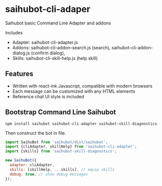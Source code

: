 # saihubot-cli-adaper

Saihubot basic Command Line Adapter and addons

Includes

* Adapter: saihubot-cli-adapter.js
* Addons: saihubot-cli-addon-search.js (search), saihubot-cli-addon-dialog.js (confirm dialog),
* Skills: saihubot-cli-skill-help.js (help skill)

## Features

* Written with react-ink Javascript, compatible with modern browsers
* Each message can be customized with any HTML elements
* Reference chat UI style is included

## Bootstrap Command Line Saihubot

`npm install saihubot saihubot-cli-adapter saihubot-skill-diagnostics`

Then construct the bot in file.

```js
import SaihuBot from 'saihubot/dist/saihubot';
import {cliAdapter, skillHelp} from 'saihubot-cli-adapter';
import {skills} from 'saihubot-skill-diagnostics';

new SaihuBot({
  adapter: cliAdapter,
  skills: [skillHelp, ...skills], // equip skills
  debug: true, // show debug messages
});
```
